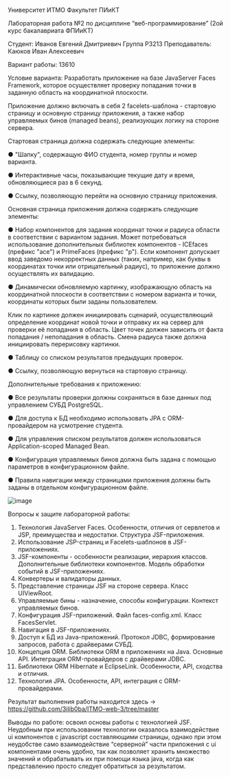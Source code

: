 Университет ИТМО
Факультет ПИиКТ
 
 
 
Лабораторная работа №2 по дисциплине
“веб-программирование”
(2ой курс бакалавриата ФПИиКТ)
 
 
 
 
Студент:
Иванов Евгений Дмитриевич
Группа P3213
Преподаватель:
Каюков Иван Алексеевич





Вариант работы: 13610

Условие варианта:
Разработать приложение на базе JavaServer Faces Framework, которое осуществляет проверку попадания точки в заданную область на координатной плоскости.

Приложение должно включать в себя 2 facelets-шаблона - стартовую страницу и основную страницу приложения, а также набор управляемых бинов (managed beans), реализующих логику на стороне сервера.

Стартовая страница должна содержать следующие элементы:

●	"Шапку", содержащую ФИО студента, номер группы и номер варианта.

●	Интерактивные часы, показывающие текущие дату и время, обновляющиеся раз в 6 секунд.

●	Ссылку, позволяющую перейти на основную страницу приложения.

Основная страница приложения должна содержать следующие элементы:

●	Набор компонентов для задания координат точки и радиуса области в соответствии с вариантом задания. Может потребоваться использование дополнительных библиотек компонентов - ICEfaces (префикс "ace") и PrimeFaces (префикс "p"). Если компонент допускает ввод заведомо некорректных данных (таких, например, как буквы в координатах точки или отрицательный радиус), то приложение должно осуществлять их валидацию.

●	Динамически обновляемую картинку, изображающую область на координатной плоскости в соответствии с номером варианта и точки, координаты которых были заданы пользователем. 

Клик по картинке должен инициировать сценарий, осуществляющий определение координат новой точки и отправку их на сервер для проверки её попадания в область. Цвет точек должен зависить от факта попадания / непопадания в область. Смена радиуса также должна инициировать перерисовку картинки.

●	Таблицу со списком результатов предыдущих проверок.

●	Ссылку, позволяющую вернуться на стартовую страницу.

Дополнительные требования к приложению:

●	Все результаты проверки должны сохраняться в базе данных под управлением СУБД PostgreSQL.

●	Для доступа к БД необходимо использовать JPA с ORM-провайдером на усмотрение студента.

●	Для управления списком результатов должен использоваться Application-scoped Managed Bean.

●	Конфигурация управляемых бинов должна быть задана с помощью параметров в конфигурационном файле.

●	Правила навигации между страницами приложения должны быть заданы в отдельном конфигурационном файле.
 
![image](https://user-images.githubusercontent.com/51972750/150549532-52b510df-e1e0-4264-ae21-a879f0b2ee90.png)

Вопросы к защите лабораторной работы:
1.	Технология JavaServer Faces. Особенности, отличия от сервлетов и JSP, преимущества и недостатки. Структура JSF-приложения.
2.	Использование JSP-страниц и Facelets-шаблонов в JSF-приложениях.
3.	JSF-компоненты - особенности реализации, иерархия классов. Дополнительные библиотеки компонентов. Модель обработки событий в JSF-приложениях.
4.	Конвертеры и валидаторы данных.
5.	Представление страницы JSF на стороне сервера. Класс UIViewRoot.
6.	Управляемые бины - назначение, способы конфигурации. Контекст управляемых бинов.
7.	Конфигурация JSF-приложений. Файл faces-config.xml. Класс FacesServlet.
8.	Навигация в JSF-приложениях.
9.	Доступ к БД из Java-приложений. Протокол JDBC, формирование запросов, работа с драйверами СУБД.
10.	Концепция ORM. Библиотеки ORM в приложениях на Java. Основные API. Интеграция ORM-провайдеров с драйверами JDBC.
11.	Библиотеки ORM Hibernate и EclipseLink. Особенности, API, сходства и отличия.
12.	Технология JPA. Особенности, API, интеграция с ORM-провайдерами.


Результат выполнения работы находится 
			здесь -> https://github.com/3ilib0ba/ITMO-web-3/tree/master

Выводы по работе: освоил основы работы с технологией JSF. Неудобным при использовании технологии оказалось взаимодействие ui компонентов с javascript составляющими страницы, однако при этом неудобстве само взаимодействие “серверной” части приложения с ui компонентами очень удобно, так как позволяет хранить множество значений и обрабатывать их при помощи языка java, когда как представлению просто следует обратиться за результатом.

